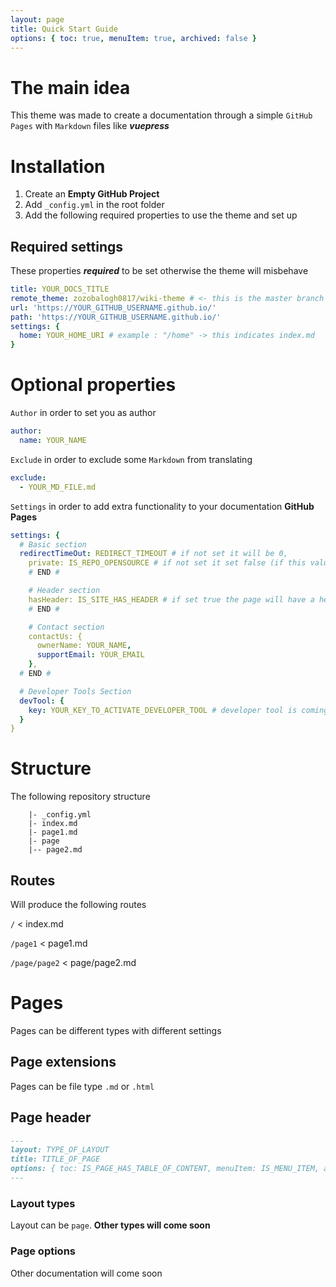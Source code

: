 ```yaml
---
layout: page
title: Quick Start Guide
options: { toc: true, menuItem: true, archived: false }
---
```


# The main idea

This theme was made to create a documentation through a simple `GitHub Pages` with `Markdown` files
like ***vuepress***

# Installation

1. Create an **Empty GitHub Project**
2. Add `_config.yml` in the root folder
3. Add the following required properties to use the theme and set up

## Required settings
These properties ***required*** to be set otherwise the theme will misbehave

```yaml
title: YOUR_DOCS_TITLE
remote_theme: zozobalogh0817/wiki-theme # <- this is the master branch of this repo must be set to use this theme
url: 'https://YOUR_GITHUB_USERNAME.github.io/'
path: 'https://YOUR_GITHUB_USERNAME.github.io/'
settings: {
  home: YOUR_HOME_URI # example : "/home" -> this indicates index.md
}
```

# Optional properties

`Author` in order to set you as author

```yaml
author:
  name: YOUR_NAME
```

`Exclude` in order to exclude some `Markdown` from translating

```yaml
exclude:
  - YOUR_MD_FILE.md
```

`Settings` in order to add extra functionality to your documentation **GitHub Pages**

```yaml
settings: {
  # Basic section
  redirectTimeOut: REDIRECT_TIMEOUT # if not set it will be 0,
    private: IS_REPO_OPENSOURCE # if not set it set false (if this value true the docs pages are editable with a GH link),
    # END #

    # Header section
    hasHeader: IS_SITE_HAS_HEADER # if set true the page will have a header,
    # END #

    # Contact section
    contactUs: {
      ownerName: YOUR_NAME,
      supportEmail: YOUR_EMAIL
    },
  # END #

  # Developer Tools Section
  devTool: {
    key: YOUR_KEY_TO_ACTIVATE_DEVELOPER_TOOL # developer tool is coming soon
  }
}
```

# Structure
The following repository structure
```
    |- _config.yml
    |- index.md
    |- page1.md
    |- page
    |-- page2.md
```    
## Routes
Will produce the following routes

`/` < index.md

`/page1` < page1.md

`/page/page2` < page/page2.md


# Pages
Pages can be different types with different settings

## Page extensions
Pages can be file type `.md` or `.html`

## Page header

```markdown
---
layout: TYPE_OF_LAYOUT
title: TITLE_OF_PAGE
options: { toc: IS_PAGE_HAS_TABLE_OF_CONTENT, menuItem: IS_MENU_ITEM, archived: IS_PAGE_ARCHIVED }
---
```

### Layout types
Layout can be `page`. 
**Other types will come soon**

### Page options

Other documentation will come soon
